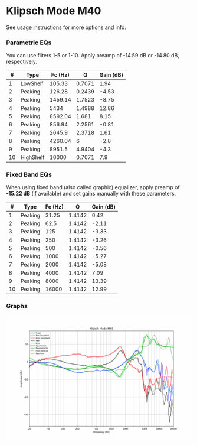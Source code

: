 # Klipsch Mode M40
See [usage instructions](https://github.com/jaakkopasanen/AutoEq#usage) for more options and info.

### Parametric EQs
You can use filters 1-5 or 1-10. Apply preamp of -14.59 dB or -14.80 dB, respectively.

|   # | Type      |   Fc (Hz) |      Q |   Gain (dB) |
|-----|-----------|-----------|--------|-------------|
|   1 | LowShelf  |    105.33 | 0.7071 |        1.94 |
|   2 | Peaking   |    126.28 | 0.2439 |       -4.53 |
|   3 | Peaking   |   1459.14 | 1.7523 |       -8.75 |
|   4 | Peaking   |   5434    | 1.4988 |       12.86 |
|   5 | Peaking   |   8592.04 | 1.681  |        8.15 |
|   6 | Peaking   |    856.94 | 2.2561 |       -0.81 |
|   7 | Peaking   |   2645.9  | 2.3718 |        1.61 |
|   8 | Peaking   |   4260.04 | 6      |       -2.8  |
|   9 | Peaking   |   8951.5  | 4.9404 |       -4.3  |
|  10 | HighShelf |  10000    | 0.7071 |        7.9  |

### Fixed Band EQs
When using fixed band (also called graphic) equalizer, apply preamp of **-15.22 dB** (if available) and set gains manually with these parameters.

|   # | Type    |   Fc (Hz) |      Q |   Gain (dB) |
|-----|---------|-----------|--------|-------------|
|   1 | Peaking |     31.25 | 1.4142 |        0.42 |
|   2 | Peaking |     62.5  | 1.4142 |       -2.11 |
|   3 | Peaking |    125    | 1.4142 |       -3.33 |
|   4 | Peaking |    250    | 1.4142 |       -3.26 |
|   5 | Peaking |    500    | 1.4142 |       -0.56 |
|   6 | Peaking |   1000    | 1.4142 |       -5.27 |
|   7 | Peaking |   2000    | 1.4142 |       -5.08 |
|   8 | Peaking |   4000    | 1.4142 |        7.09 |
|   9 | Peaking |   8000    | 1.4142 |       13.39 |
|  10 | Peaking |  16000    | 1.4142 |       12.99 |

### Graphs
![](./Klipsch%20Mode%20M40.png)
